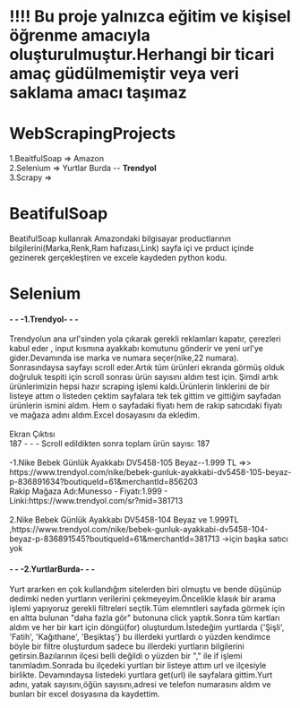 # !!!! Bu proje yalnızca eğitim ve kişisel öğrenme amacıyla oluşturulmuştur.Herhangi bir ticari amaç güdülmemiştir veya veri saklama amacı taşımaz
# WebScrapingProjects
1.BeaitfulSoap => Amazon <br>
2.Selenium => Yurtlar Burda -- **Trendyol** <br> 
3.Scrapy => <br>

# BeatifulSoap 
BeatifulSoap kullanrak Amazondaki bilgisayar productlarının bilgilerini(Marka,Renk,Ram hafızası,Link) sayfa içi ve prduct içinde gezinerek gerçekleştiren ve excele kaydeden python kodu. <br>
# Selenium 
<h4>- - -1.Trendyol- - - </h4>
Trendyolun ana url'sinden yola çıkarak gerekli reklamları kapatır, çerezleri kabul eder , input kısmına ayakkabı komutunu gönderir ve yeni url'ye gider.Devamında ise marka ve numara seçer(nike,22 numara).
Sonrasındaysa sayfayı scroll eder.Artık tüm ürünleri ekranda görmüş olduk doğruluk tespiti için scroll sonrası ürün sayısını aldım test için. Şimdi artık ürünlerimizin hepsi hazır scraping işlemi kaldı.Ürünlerin linklerini de bir listeye attım o listeden çektim sayfalara tek tek gittim ve gittiğim sayfadan ürünlerin ismini aldım. Hem o sayfadaki fiyatı hem de rakip satıcıdaki fiyatı ve mağaza adını aldım.Excel dosayasını da ekledim.<br><br>
<h7>Ekran Çıktısı</h7> <br>
187 - - - Scroll edildikten sonra toplam ürün sayısı: 187 <br><br>
-1.Nike Bebek Günlük Ayakkabı DV5458-105 Beyaz--1.999 TL   =>>    https://www.trendyol.com/nike/bebek-gunluk-ayakkabi-dv5458-105-beyaz-p-836891634?boutiqueId=61&merchantId=856203<br>
Rakip Mağaza Adı:Munesso - Fiyatı:1.999 - Linki:https://www.trendyol.com/sr?mid=381713<br><br>
2.Nike Bebek Günlük Ayakkabı DV5458-104 Beyaz ve 1.999TL ,https://www.trendyol.com/nike/bebek-gunluk-ayakkabi-dv5458-104-beyaz-p-836891545?boutiqueId=61&merchantId=381713 ->için başka satıcı yok<br>
<h4>- - -2.YurtlarBurda- - - </h4>
Yurt ararken en çok kullandığım sitelerden biri olmuştu ve bende düşünüp dedimki neden yurtların verilerini çekmeyeyim.Öncelikle klasık bir arama işlemi yapıyoruz gerekli filtreleri seçtik.Tüm elemntleri sayfada görmek için en altta bulunan "daha fazla gör" butonuna click yaptık.Sonra tüm kartları aldım ve her bir kart için döngü(for) oluşturdum.İstedeğim yurtlarda {'Şişli', 'Fatih', 'Kağıthane', 'Beşiktaş'} bu illerdeki yurtlardı o yüzden kendimce böyle bir filtre oluşturdum sadece bu illerdeki yurtların bilgilerini getirsin.Bazılarının ilçesi belli değildi o yüzden bir "," ile if işlemi tanımladım.Sonrada bu ilçedeki yurtları bir listeye attım url ve ilçesiyle birlikte. Devamındaysa listedeki yurtlara get(url) ile sayfalara gittim.Yurt adını, yatak sayısını,öğün sayısını,adresi ve telefon numarasını aldım ve bunları bir excel dosyasına da kaydettim.




